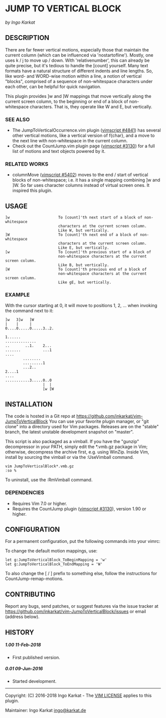 JUMP TO VERTICAL BLOCK   
===============================================================================
_by Ingo Karkat_

DESCRIPTION
------------------------------------------------------------------------------

There are far fewer vertical motions, especially those that maintain the
current column (which can be influenced via 'nostartofline'). Mostly, one uses
k / j to move up / down. With 'relativenumber', this can already be quite
precise, but it's tedious to handle the [count] yourself. Many text formats
have a natural structure of different indents and line lengths. So, like word-
and WORD-wise motion within a line, a notion of vertical "blocks", comprised
of a sequence of non-whitespace characters under each other, can be helpful
for quick navigation.

This plugin provides ]w and ]W mappings that move vertically along the
current screen column, to the beginning or end of a block of non-whitespace
characters. That is, they operate like W and E, but vertically.

### SEE ALSO

- The JumpToVerticalOccurrence.vim plugin ([vimscript #4841](http://www.vim.org/scripts/script.php?script_id=4841)) has several
  other vertical motions, like a vertical version of f{char}, and a move to
  the next line with non-whitespace in the current column.
- Check out the CountJump.vim plugin page ([vimscript #3130](http://www.vim.org/scripts/script.php?script_id=3130)) for a full list
  of motions and text objects powered by it.

### RELATED WORKS

- columnMove ([vimscript #5402](http://www.vim.org/scripts/script.php?script_id=5402)) moves to the end / start of vertical blocks of
  non-whitespace; i.e. it has a single mapping combining ]w and ]W. So far
  uses character columns instead of virtual screen ones. It inspired this
  plugin.

USAGE
------------------------------------------------------------------------------

    ]w                      To [count]'th next start of a block of non-whitespace
                            characters at the current screen column.
                            Like W, but vertically.
    ]W                      To [count]'th next end of a block of non-whitespace
                            characters at the current screen column.
                            Like E, but vertically.
    [w                      To [count]'th previous start of a block of
                            non-whitespace characters at the current screen column.
                            Like B, but vertically.
    [W                      To [count]'th previous end of a block of
                            non-whitespace characters at the current screen column.
                            Like gE, but vertically.

### EXAMPLE

With the cursor starting at 0, it will move to positions 1, 2, ... when
invoking the command next to it:

```
]w   3]w   ]W
|    |     |
0....0.....0.....3..2.

1......
..............
..       ..1.    2...
.......          ...1
....
        ........
        .........1
        ...2..
2....1
....
...........3.....0..0
                 |  |
                 [w [W
```

INSTALLATION
------------------------------------------------------------------------------

The code is hosted in a Git repo at
    https://github.com/inkarkat/vim-JumpToVerticalBlock
You can use your favorite plugin manager, or "git clone" into a directory used
for Vim packages. Releases are on the "stable" branch, the latest unstable
development snapshot on "master".

This script is also packaged as a vimball. If you have the "gunzip"
decompressor in your PATH, simply edit the \*.vmb.gz package in Vim; otherwise,
decompress the archive first, e.g. using WinZip. Inside Vim, install by
sourcing the vimball or via the :UseVimball command.

    vim JumpToVerticalBlock*.vmb.gz
    :so %

To uninstall, use the :RmVimball command.

### DEPENDENCIES

- Requires Vim 7.0 or higher.
- Requires the CountJump plugin ([vimscript #3130](http://www.vim.org/scripts/script.php?script_id=3130)), version 1.90 or higher.

CONFIGURATION
------------------------------------------------------------------------------

For a permanent configuration, put the following commands into your vimrc:

To change the default motion mappings, use:

    let g:JumpToVerticalBlock_ToBeginMapping = 'w'
    let g:JumpToVerticalBlock_ToEndMapping = 'W'

To also change the [ / ] prefix to something else, follow the instructions for
CountJump-remap-motions.

CONTRIBUTING
------------------------------------------------------------------------------

Report any bugs, send patches, or suggest features via the issue tracker at
https://github.com/inkarkat/vim-JumpToVerticalBlock/issues or email (address
below).

HISTORY
------------------------------------------------------------------------------

##### 1.00    11-Feb-2018
- First published version.

##### 0.01    09-Jun-2016
- Started development.

------------------------------------------------------------------------------
Copyright: (C) 2016-2018 Ingo Karkat -
The [VIM LICENSE](http://vimdoc.sourceforge.net/htmldoc/uganda.html#license) applies to this plugin.

Maintainer:     Ingo Karkat <ingo@karkat.de>
